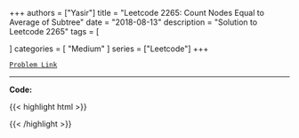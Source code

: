 
+++
authors = ["Yasir"]
title = "Leetcode 2265: Count Nodes Equal to Average of Subtree"
date = "2018-08-13"
description = "Solution to Leetcode 2265"
tags = [
    
]
categories = [
    "Medium"
]
series = ["Leetcode"]
+++



[`Problem Link`](https://leetcode.com/problems/count-nodes-equal-to-average-of-subtree/description/)

---

**Code:**

{{< highlight html >}}

{{< /highlight >}}

